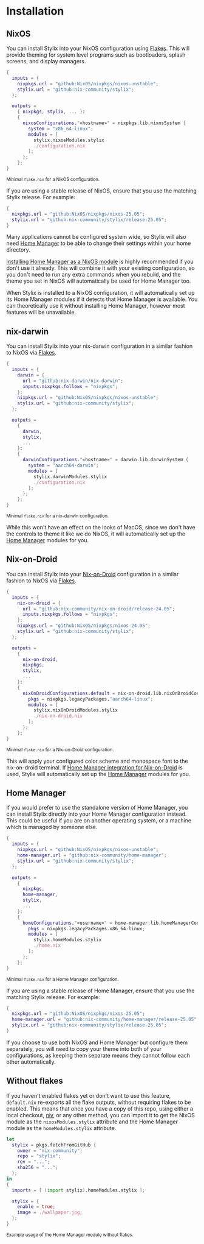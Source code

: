 # Installation

## NixOS

You can install Stylix into your NixOS configuration using [Flakes][nix-flakes].
This will provide theming for system level programs such as bootloaders, splash
screens, and display managers.

```nix
{
  inputs = {
    nixpkgs.url = "github:NixOS/nixpkgs/nixos-unstable";
    stylix.url = "github:nix-community/stylix";
  };

  outputs =
    { nixpkgs, stylix, ... }:
    {
      nixosConfigurations."«hostname»" = nixpkgs.lib.nixosSystem {
        system = "x86_64-linux";
        modules = [
          stylix.nixosModules.stylix
          ./configuration.nix
        ];
      };
    };
}
```
<small>Minimal `flake.nix` for a NixOS configuration.</small>

If you are using a stable release of NixOS, ensure that you use the matching
Stylix release. For example:

```nix
{
  nixpkgs.url = "github:NixOS/nixpkgs/nixos-25.05";
  stylix.url = "github:nix-community/stylix/release-25.05";
}
```

Many applications cannot be configured system wide, so Stylix will also need
[Home Manager][nix-hm] to be able to change their settings within your home
directory.

[Installing Home Manager as a NixOS module](https://nix-community.github.io/home-manager/index.xhtml#sec-install-nixos-module)
is highly recommended if you don't use it already. This will combine it with
your existing configuration, so you don't need to run any extra commands when
you rebuild, and the theme you set in NixOS will automatically be used for Home
Manager too.

When Stylix is installed to a NixOS configuration, it will automatically set up
its Home Manager modules if it detects that Home Manager is available. You can
theoretically use it without installing Home Manager, however most features will
be unavailable.

## nix-darwin

You can install Stylix into your nix-darwin configuration in a similar fashion
to NixOS via [Flakes][nix-flakes].

```nix
{
  inputs = {
    darwin = {
      url = "github:nix-darwin/nix-darwin";
      inputs.nixpkgs.follows = "nixpkgs";
    };
    nixpkgs.url = "github:NixOS/nixpkgs/nixos-unstable";
    stylix.url = "github:nix-community/stylix";
  };

  outputs =
    {
      darwin,
      stylix,
      ...
    }:
    {
      darwinConfigurations."«hostname»" = darwin.lib.darwinSystem {
        system = "aarch64-darwin";
        modules = [
          stylix.darwinModules.stylix
          ./configuration.nix
        ];
      };
    };
}
```
<small>Minimal `flake.nix` for a nix-darwin configuration.</small>

While this won't have an effect on the looks of MacOS, since we don't have the
controls to theme it like we do NixOS, it will automatically set up the [Home
Manager][nix-hm] modules for you.

## Nix-on-Droid

You can install Stylix into your
[Nix-on-Droid](https://github.com/nix-community/nix-on-droid) configuration in a
similar fashion to NixOS via [Flakes][nix-flakes].

```nix
{
  inputs = {
    nix-on-droid = {
      url = "github:nix-community/nix-on-droid/release-24.05";
      inputs.nixpkgs.follows = "nixpkgs";
    };
    nixpkgs.url = "github:NixOS/nixpkgs/nixos-24.05";
    stylix.url = "github:nix-community/stylix";
  };

  outputs =
    {
      nix-on-droid,
      nixpkgs,
      stylix,
      ...
    }:
    {
      nixOnDroidConfigurations.default = nix-on-droid.lib.nixOnDroidConfiguration {
        pkgs = nixpkgs.legacyPackages."aarch64-linux";
        modules = [
          stylix.nixOnDroidModules.stylix
          ./nix-on-droid.nix
        ];
      };
    };
}
```
<small>Minimal `flake.nix` for a Nix-on-Droid configuration.</small>

This will apply your configured color scheme and monospace font to the
nix-on-droid terminal. If [Home Manager integration for
Nix-on-Droid](https://github.com/nix-community/nix-on-droid#home-manager-integration)
is used, Stylix will automatically set up the [Home Manager][nix-hm] modules for
you.

## Home Manager

If you would prefer to use the standalone version of Home Manager, you can
install Stylix directly into your Home Manager configuration instead. This could
be useful if you are on another operating system, or a machine which is managed
by someone else.

```nix
{
  inputs = {
    nixpkgs.url = "github:NixOS/nixpkgs/nixos-unstable";
    home-manager.url = "github:nix-community/home-manager";
    stylix.url = "github:nix-community/stylix";
  };

  outputs =
    {
      nixpkgs,
      home-manager,
      stylix,
      ...
    }:
    {
      homeConfigurations."«username»" = home-manager.lib.homeManagerConfiguration {
        pkgs = nixpkgs.legacyPackages.x86_64-linux;
        modules = [
          stylix.homeModules.stylix
          ./home.nix
        ];
      };
    };
}
```
<small>Minimal `flake.nix` for a Home Manager configuration.</small>

If you are using a stable release of Home Manager, ensure that you use the
matching Stylix release. For example:

```nix
{
  nixpkgs.url = "github:NixOS/nixpkgs/nixos-25.05";
  home-manager.url = "github:nix-community/home-manager/release-25.05";
  stylix.url = "github:nix-community/stylix/release-25.05";
}
```

If you choose to use both NixOS and Home Manager but configure them separately,
you will need to copy your theme into both of your configurations, as keeping
them separate means they cannot follow each other automatically.

## Without flakes

If you haven't enabled flakes yet or don't want to use this feature,
`default.nix` re-exports all the flake outputs, without requiring flakes to be
enabled. This means that once you have a copy of this repo, using either a local
checkout, [niv](https://github.com/nmattia/niv), or any other method, you can
import it to get the NixOS module as the `nixosModules.stylix` attribute and the
Home Manager module as the `homeModules.stylix` attribute.

```nix
let
  stylix = pkgs.fetchFromGitHub {
    owner = "nix-community";
    repo = "stylix";
    rev = "...";
    sha256 = "...";
  };
in
{
  imports = [ (import stylix).homeModules.stylix ];

  stylix = {
    enable = true;
    image = ./wallpaper.jpg;
  };
}
```
<small>Example usage of the Home Manager module without flakes.</small>

[nix-flakes]: https://wiki.nixos.org/wiki/Flakes
[nix-hm]: https://github.com/nix-community/home-manager
